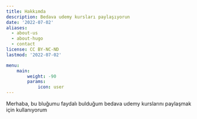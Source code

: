 ```yaml
---
title: Hakkımda
description: Bedava udemy kursları paylaşıyorun
date: '2022-07-02'
aliases:
  - about-us
  - about-hugo
  - contact
license: CC BY-NC-ND
lastmod: '2022-07-02'

menu:
    main: 
        weight: -90
        params:
            icon: user
---
```


Merhaba, bu bluğumu faydalı bulduğum bedava udemy kurslarını paylaşmak için kullanıyorum


